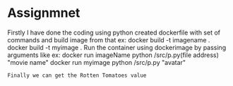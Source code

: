 # Assignmnet
Firstly I have done the coding using python
created dockerfile with set of commands and build image from that
ex: docker build -t imagename .
    docker build -t myimage .
Run the container using dockerimage by passing arguments like
ex: docker run imageName python /src/p.py(file address) "movie name"
    docker run myimage python /src/p.py "avatar"
    
    Finally we can get the Rotten Tomatoes value
